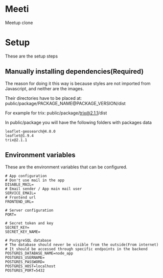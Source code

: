 # Meeti

Meetup clone

# Setup

These are the setup steps

<!-- In the tutorial PostGis is used, but it doesn't works for me, so I don't use it -->

## Manually installing dependencies(Required)

The reason for doing it this way is because styles are not imported from Javascript, and neither are the images.

Their directories have to be placed at: public/package/PACKAGE_NAME@PACKAGE_VERSION/dist

For example for trix: public/package/trix@2.1.1/dist

In public/package you will have the following folders with packages data

```
leaflet-geosearch@4.0.0
leaflet@1.9.4
trix@2.1.1
```

## Environment variables

These are the environment variables that can be configured.

```
# App configuration
# Don't use mail in the app
DISABLE_MAIL=
# Email sender / App main mail user
SERVICE_EMAIL=
# Frontend url
FRONTEND_URL=

# Server configuration
PORT=

# Secret token and key
SECRET_KEY=
SECRET_KEY_NAME=

# PostgreSQL database
# The database should never be visible from the outside(From internet)
# It should be accessed through specific endpoints in the backend
POSTGRES_DATABASE_NAME=node_app
POSTGRES_USERNAME=
POSTGRES_PASSWORD=
POSTGRES_HOST=localhost
POSTGRES_PORT=5432
```

